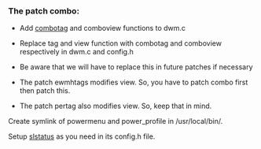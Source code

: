 ### The patch combo:

- Add [combotag]() and comboview functions to dwm.c
- Replace tag and view function with combotag and comboview respectively in dwm.c and config.h
- Be aware that we will have to replace this in future patches if necessary

- The patch ewmhtags modifies view. So, you have to patch combo first then patch this.
- The patch pertag also modifies view. So, keep that in mind.

Create symlink of powermenu and power_profile in /usr/local/bin/.

Setup [slstatus](../blob/main/slstatus) as you need in its config.h file.
